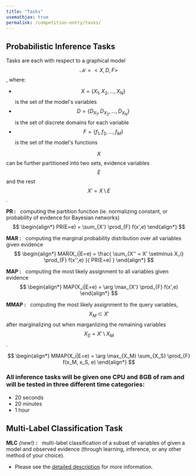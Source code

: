 ```yaml
---
title: "Tasks"
usemathjax: true
permalink: /competition-entry/tasks/
---
```


## Probabilistic Inference Tasks

Tasks are each with respect to a graphical model $$ \mathcal{M} = < X, D, F> $$, where:
* $$ X = \{ X_1, X_2, ..., X_N \} $$ is the set of the model's variables
* $$ D = \{ D_{X_1}, D_{X_2}, ..., D_{X_N} \} $$ is the set of discrete domains for each variable
* $$ F = \{ f_1, f_2, ..., f_M \} $$ is the set of the model's functions

$$ X $$ can be further partitioned into two sets, 
evidence variables $$ E $$ and the rest $$ X'= X \setminus E  $$.


**PR :** 
&nbsp; computing the partition function (ie. normalizing constant, or probability of evidence for Bayesian networks)
$$ 
\begin{align*}
  PR(E=e) = \sum_{X'} \prod_{F} f(x',e)
\end{align*}
$$


**MAR :** 
&nbsp; computing the marginal probability distribution over all variables given evidence
$$ 
\begin{align*}
  MAR(X_i|E=e) = \frac{ \sum_{X'' = X' \setminus X_i} \prod_{F} f(x'',e) }{ PR(E=e) }
\end{align*}
$$

**MAP :** 
&nbsp; computing the most likely assignment to all variables given evidence
$$ 
\begin{align*}
  MAP(X_i|E=e) = \arg \max_{X'} \prod_{F} f(x',e)
\end{align*}
$$

**MMAP :**
&nbsp; computing the most likely assignment to the query variables, $$ X_M \subset X' $$ 
after marginalizing out when marganlizing the remaining variables $$ X_S = X' \setminus X_M $$.

$$ 
\begin{align*}
  MMAP(X_i|E=e) = \arg \max_{X_M} \sum_{X_S} \prod_{F} f(x_M, x_S, e)
\end{align*}
$$

### All inference tasks will be given one CPU and 8GB of ram and will be tested in three different time categories:
* 20 seconds
* 20 minutes
* 1 hour


## Multi-Label Classification Task

**MLC** *(new!)* **:** 
&nbsp; multi-label classification of a subset of variables of given a model and observed evidence (through learning, inference, or any other method of your choice).
* Please see the [detailed description](./new-mlc-challenge.md) for more information.
